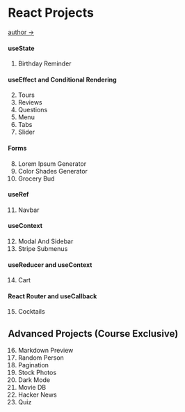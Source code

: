 # React Projects

[author →](https://www.udemy.com/course/react-tutorial-and-projects-course/?referralCode=FEE6A921AF07E2563CEF)

#### useState

1. Birthday Reminder

#### useEffect and Conditional Rendering

2. Tours
3. Reviews
4. Questions
5. Menu
6. Tabs
7. Slider

#### Forms

8. Lorem Ipsum Generator
9. Color Shades Generator
10. Grocery Bud

#### useRef

11. Navbar

#### useContext

12. Modal And Sidebar
13. Stripe Submenus

#### useReducer and useContext

14. Cart

#### React Router and useCallback

15. Cocktails

## Advanced Projects (Course Exclusive)

16. Markdown Preview
17. Random Person
18. Pagination
19. Stock Photos
20. Dark Mode
21. Movie DB
22. Hacker News
23. Quiz
